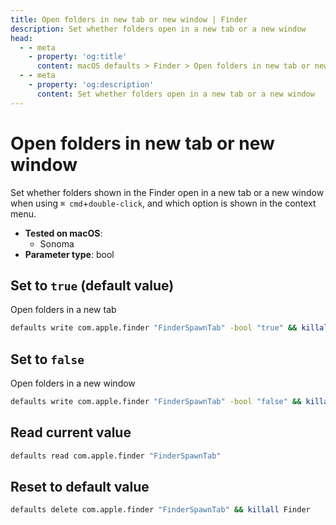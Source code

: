 ```yaml
---
title: Open folders in new tab or new window | Finder
description: Set whether folders open in a new tab or a new window
head:
  - - meta
    - property: 'og:title'
      content: macOS defaults > Finder > Open folders in new tab or new window
  - - meta
    - property: 'og:description'
      content: Set whether folders open in a new tab or a new window
---
```


# Open folders in new tab or new window

Set whether folders shown in the Finder open in a new tab or a new window when using `⌘ cmd`+`double-click`, and which option is shown in the context menu.

- **Tested on macOS**:
  - Sonoma
- **Parameter type**: bool

## Set to `true` (default value)

Open folders in a new tab

```bash
defaults write com.apple.finder "FinderSpawnTab" -bool "true" && killall Finder
```

## Set to `false`

Open folders in a new window

```bash
defaults write com.apple.finder "FinderSpawnTab" -bool "false" && killall Finder
```

## Read current value

```bash
defaults read com.apple.finder "FinderSpawnTab"
```

## Reset to default value

```bash
defaults delete com.apple.finder "FinderSpawnTab" && killall Finder
```

